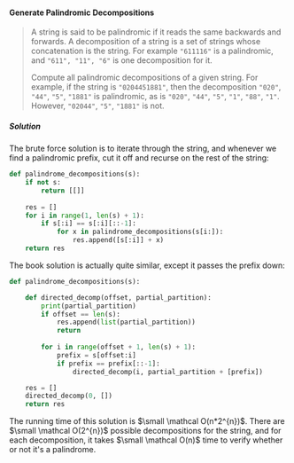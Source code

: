 #### Generate Palindromic Decompositions

> A string is said to be palindromic if it reads the same backwards and forwards. A decomposition of a string is a set of strings whose concatenation is the string. For example `"611116"` is a palindromic, and `"611", "11", "6"` is one decomposition for it. 
>
> Compute all palindromic decompositions of a given string. For example, if the string is `"0204451881"`, then the decomposition `"020"`, `"44"`, `"5"`, `"1881"` is palindromic, as is `"020"`, `"44"`, `"5"`, `"1"`, `"88"`, `"1"`. However, `"02044"`, `"5"`, `"1881"` is not. 

##### Solution

The brute force solution is to iterate through the string, and whenever we find a palindromic prefix, cut it off and recurse on the rest of the string:

```py
def palindrome_decompositions(s):
    if not s:
        return [[]]
    
    res = []
    for i in range(1, len(s) + 1):
        if s[:i] == s[:i][::-1]:
            for x in palindrome_decompositions(s[i:]):
                res.append([s[:i]] + x)
    return res
```

The book solution is actually quite similar, except it passes the prefix down:

```py
def palindrome_decompositions(s):

    def directed_decomp(offset, partial_partition):
        print(partial_partition)
        if offset == len(s):
            res.append(list(partial_partition))
            return
        
        for i in range(offset + 1, len(s) + 1):
            prefix = s[offset:i]
            if prefix == prefix[::-1]:
                directed_decomp(i, partial_partition + [prefix])

    res = []
    directed_decomp(0, [])
    return res
```

The running time of this solution is $\small \mathcal O(n*2^{n})$. There are $\small \mathcal O(2^{n})$ possible decompositions for the string, and for each decomposition, it takes $\small \mathcal O(n)$ time to verify whether or not it's a palindrome. 